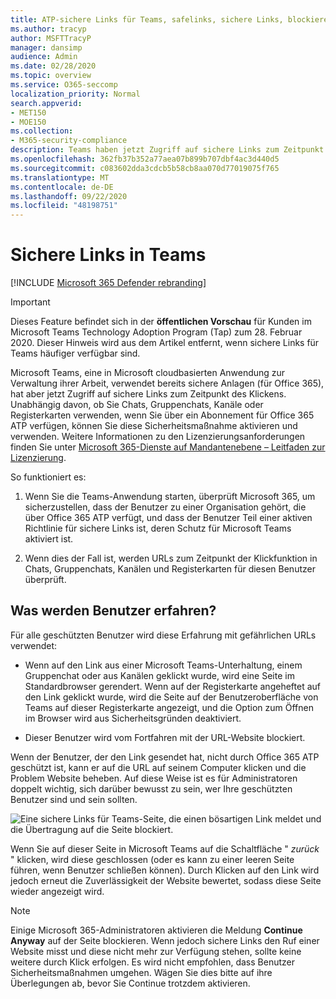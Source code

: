 ```yaml
---
title: ATP-sichere Links für Teams, safelinks, sichere Links, blockieren schädlicher Links, Office 365 ATP, sichere Links für Teams, Beenden von Benutzern beim Klicken auf ungültige Links, böswillige Links
ms.author: tracyp
author: MSFTTracyP
manager: dansimp
audience: Admin
ms.date: 02/28/2020
ms.topic: overview
ms.service: O365-seccomp
localization_priority: Normal
search.appverid:
- MET150
- MOE150
ms.collection:
- M365-security-compliance
description: Teams haben jetzt Zugriff auf sichere Links zum Zeitpunkt des Klickens. Unabhängig davon, ob Sie Chats mit 1-zu-1-Chats, zwischen Gruppen oder in Kanälen und Registerkarten verwenden, wenn Sie ein Abonnement für Office 365 ATP haben, haben Sie die Möglichkeit, dieses Sicherheitsfeature zu aktivieren und zu verwenden.
ms.openlocfilehash: 362fb37b352a77aea07b899b707dbf4ac3d440d5
ms.sourcegitcommit: c083602dda3cdcb5b58cb8aa070d77019075f765
ms.translationtype: MT
ms.contentlocale: de-DE
ms.lasthandoff: 09/22/2020
ms.locfileid: "48198751"
---
```

<!--06/21/2019-->

# <a name="safe-links-in-teams"></a>Sichere Links in Teams

[!INCLUDE [Microsoft 365 Defender rebranding](../includes/microsoft-defender-for-office.md)]


> [!IMPORTANT]
> Dieses Feature befindet sich in der **öffentlichen Vorschau** für Kunden im Microsoft Teams Technology Adoption Program (Tap) zum 28. Februar 2020. Dieser Hinweis wird aus dem Artikel entfernt, wenn sichere Links für Teams häufiger verfügbar sind.

Microsoft Teams, eine in Microsoft cloudbasierten Anwendung zur Verwaltung ihrer Arbeit, verwendet bereits sichere Anlagen (für Office 365), hat aber jetzt Zugriff auf sichere Links zum Zeitpunkt des Klickens. Unabhängig davon, ob Sie Chats, Gruppenchats, Kanäle oder Registerkarten verwenden, wenn Sie über ein Abonnement für Office 365 ATP verfügen, können Sie diese Sicherheitsmaßnahme aktivieren und verwenden. Weitere Informationen zu den Lizenzierungsanforderungen finden Sie unter [Microsoft 365-Dienste auf Mandantenebene – Leitfaden zur Lizenzierung](https://docs.microsoft.com/office365/servicedescriptions/microsoft-365-service-descriptions/microsoft-365-tenantlevel-services-licensing-guidance/microsoft-365-security-compliance-licensing-guidance).

So funktioniert es:

1. Wenn Sie die Teams-Anwendung starten, überprüft Microsoft 365, um sicherzustellen, dass der Benutzer zu einer Organisation gehört, die über Office 365 ATP verfügt, und dass der Benutzer Teil einer aktiven Richtlinie für sichere Links ist, deren Schutz für Microsoft Teams aktiviert ist.

2. Wenn dies der Fall ist, werden URLs zum Zeitpunkt der Klickfunktion in Chats, Gruppenchats, Kanälen und Registerkarten für diesen Benutzer überprüft.

## <a name="what-will-users-experience"></a>Was werden Benutzer erfahren?

Für alle geschützten Benutzer wird diese Erfahrung mit gefährlichen URLs verwendet:

- Wenn auf den Link aus einer Microsoft Teams-Unterhaltung, einem Gruppenchat oder aus Kanälen geklickt wurde, wird eine Seite im Standardbrowser gerendert. Wenn auf der Registerkarte angeheftet auf den Link geklickt wurde, wird die Seite auf der Benutzeroberfläche von Teams auf dieser Registerkarte angezeigt, und die Option zum Öffnen im Browser wird aus Sicherheitsgründen deaktiviert.

- Dieser Benutzer wird vom Fortfahren mit der URL-Website blockiert.

Wenn der Benutzer, der den Link gesendet hat, nicht durch Office 365 ATP geschützt ist, kann er auf die URL auf seinem Computer klicken und die Problem Website beheben. Auf diese Weise ist es für Administratoren doppelt wichtig, sich darüber bewusst zu sein, wer Ihre geschützten Benutzer sind und sein sollten.

![Eine sichere Links für Teams-Seite, die einen bösartigen Link meldet und die Übertragung auf die Seite blockiert.](/microsoft-365/media/TP_SafelinksForTeams_Malicious.png)

Wenn Sie auf dieser Seite in Microsoft Teams auf die Schaltfläche " *zurück* " klicken, wird diese geschlossen (oder es kann zu einer leeren Seite führen, wenn Benutzer schließen können). Durch Klicken auf den Link wird jedoch erneut die Zuverlässigkeit der Website bewertet, sodass diese Seite wieder angezeigt wird.

> [!NOTE]
> Einige Microsoft 365-Administratoren aktivieren die Meldung **Continue Anyway** auf der Seite blockieren. Wenn jedoch sichere Links den Ruf einer Website misst und diese nicht mehr zur Verfügung stehen, sollte keine weitere durch Klick erfolgen. Es wird nicht empfohlen, dass Benutzer Sicherheitsmaßnahmen umgehen. Wägen Sie dies bitte auf ihre Überlegungen ab, bevor Sie Continue trotzdem aktivieren.
